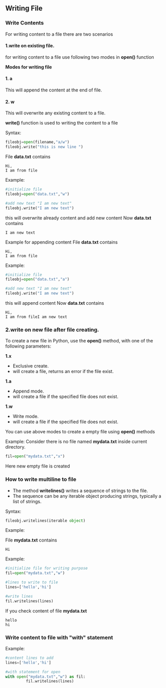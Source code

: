 ## Writing File


### Write Contents

For writing content to a file there are two scenarios

#### 1.write on existing file.
for writing content to a file use following two modes in **open()** function

**Modes for writing file**

#### 1. a
This will append the content at the end of file.

#### 2. w 
This will overwrite any existing content to a file.

**write()** function is used to writing the content to a file

Syntax:
```python
fileobj=open(filename,"a/w")
fileobj.write("this is new line ")
```


File **data.txt** contains
```
Hi,
I am from file
```
Example:
```python
#initialize file
fileobj=open("data.txt","w")

#add new text "I am new text"
fileobj.write("I am new text")
```

this will overwrite already content and add new content
Now **data.txt** contains
```
I am new text
```

Example for appending content
File **data.txt** contains
```
Hi,
I am from file
```

Example:
```python
#initialize file
fileobj=open("data.txt","a")

#add new text "I am new text"
fileobj.write("I am new text")
```

this will append content 
Now **data.txt** contains
```
Hi,
I am from fileI am new text
```

### 2.write on new file after file creating.

To create a new file in Python, use the **open()** method, with one of the following parameters:

**1.x**
- Exclusive create.
- will create a file, returns an error if the file exist.

**1.a**
- Append mode.
- will create a file if the specified file does not exist.

**1.w**
- Write mode.
- will create a file if the specified file does not exist.

You can use above modes to create a empty file using **open()** methods

Example:
Consider there is no file named **mydata.txt** inside current directory.
```python
fil=open("mydata.txt","x")
```

Here new empty file is created 



### How to write multiline to file

- The method **writelines()** writes a sequence of strings to the file. 
- The sequence can be any iterable object producing strings, typically a list of strings.

Syntax:
```python
fileobj.writelines(iterable object)
```

Example:

File **mydata.txt** contains
```
Hi
```
Example:
```python
#initialize file for writing purpose
fil=open("mydata.txt","w")

#lines to write to file
lines=['hello','hi']

#write lines
fil.writelines(lines)
```

If you check content of file **mydata.txt**
```
hello
hi
```
### Write content to file with "with" statement

Example:
```python
#content lines to add
lines=['hello','hi']

#with statement for open
with open("mydata.txt","w") as fil:
         fil.writelines(lines)

```
